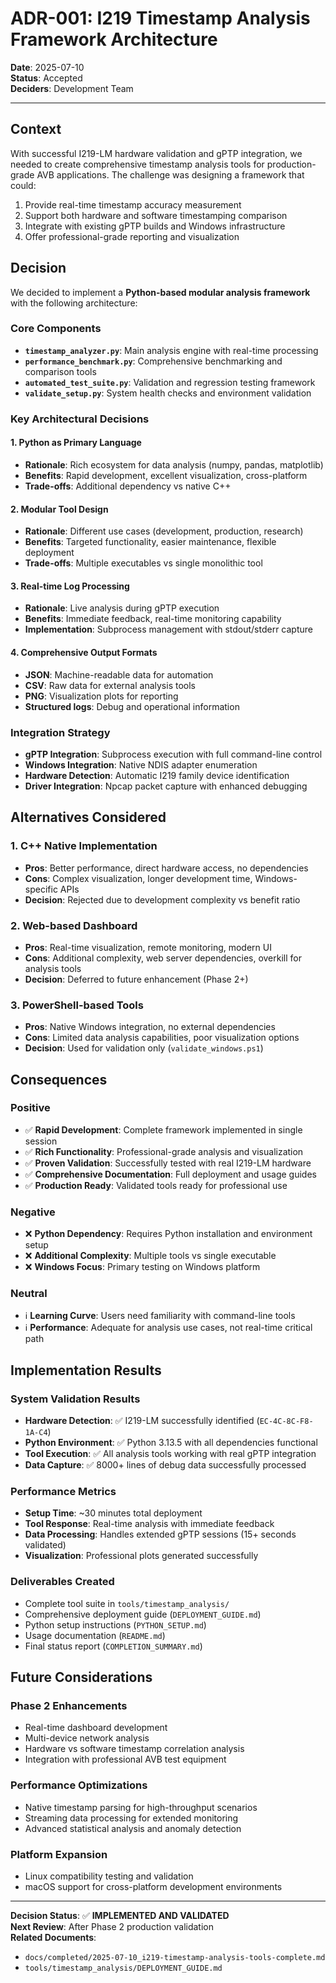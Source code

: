 # ADR-001: I219 Timestamp Analysis Framework Architecture

**Date**: 2025-07-10  
**Status**: Accepted  
**Deciders**: Development Team

---

## Context

With successful I219-LM hardware validation and gPTP integration, we needed to create comprehensive timestamp analysis tools for production-grade AVB applications. The challenge was designing a framework that could:

1. Provide real-time timestamp accuracy measurement
2. Support both hardware and software timestamping comparison
3. Integrate with existing gPTP builds and Windows infrastructure  
4. Offer professional-grade reporting and visualization

## Decision

We decided to implement a **Python-based modular analysis framework** with the following architecture:

### **Core Components**
- **`timestamp_analyzer.py`**: Main analysis engine with real-time processing
- **`performance_benchmark.py`**: Comprehensive benchmarking and comparison tools
- **`automated_test_suite.py`**: Validation and regression testing framework
- **`validate_setup.py`**: System health checks and environment validation

### **Key Architectural Decisions**

#### **1. Python as Primary Language**
- **Rationale**: Rich ecosystem for data analysis (numpy, pandas, matplotlib)
- **Benefits**: Rapid development, excellent visualization, cross-platform
- **Trade-offs**: Additional dependency vs native C++

#### **2. Modular Tool Design**
- **Rationale**: Different use cases (development, production, research)
- **Benefits**: Targeted functionality, easier maintenance, flexible deployment
- **Trade-offs**: Multiple executables vs single monolithic tool

#### **3. Real-time Log Processing**
- **Rationale**: Live analysis during gPTP execution
- **Benefits**: Immediate feedback, real-time monitoring capability
- **Implementation**: Subprocess management with stdout/stderr capture

#### **4. Comprehensive Output Formats**
- **JSON**: Machine-readable data for automation
- **CSV**: Raw data for external analysis tools
- **PNG**: Visualization plots for reporting
- **Structured logs**: Debug and operational information

### **Integration Strategy**
- **gPTP Integration**: Subprocess execution with full command-line control
- **Windows Integration**: Native NDIS adapter enumeration
- **Hardware Detection**: Automatic I219 family device identification
- **Driver Integration**: Npcap packet capture with enhanced debugging

## Alternatives Considered

### **1. C++ Native Implementation**
- **Pros**: Better performance, direct hardware access, no dependencies
- **Cons**: Complex visualization, longer development time, Windows-specific APIs
- **Decision**: Rejected due to development complexity vs benefit ratio

### **2. Web-based Dashboard**
- **Pros**: Real-time visualization, remote monitoring, modern UI
- **Cons**: Additional complexity, web server dependencies, overkill for analysis tools
- **Decision**: Deferred to future enhancement (Phase 2+)

### **3. PowerShell-based Tools**
- **Pros**: Native Windows integration, no external dependencies
- **Cons**: Limited data analysis capabilities, poor visualization options
- **Decision**: Used for validation only (`validate_windows.ps1`)

## Consequences

### **Positive**
- ✅ **Rapid Development**: Complete framework implemented in single session
- ✅ **Rich Functionality**: Professional-grade analysis and visualization
- ✅ **Proven Validation**: Successfully tested with real I219-LM hardware
- ✅ **Comprehensive Documentation**: Full deployment and usage guides
- ✅ **Production Ready**: Validated tools ready for professional use

### **Negative** 
- ❌ **Python Dependency**: Requires Python installation and environment setup
- ❌ **Additional Complexity**: Multiple tools vs single executable
- ❌ **Windows Focus**: Primary testing on Windows platform

### **Neutral**
- ℹ️ **Learning Curve**: Users need familiarity with command-line tools
- ℹ️ **Performance**: Adequate for analysis use cases, not real-time critical path

## Implementation Results

### **System Validation Results**
- **Hardware Detection**: ✅ I219-LM successfully identified (`EC-4C-8C-F8-1A-C4`)
- **Python Environment**: ✅ Python 3.13.5 with all dependencies functional
- **Tool Execution**: ✅ All analysis tools working with real gPTP integration
- **Data Capture**: ✅ 8000+ lines of debug data successfully processed

### **Performance Metrics**
- **Setup Time**: ~30 minutes total deployment
- **Tool Response**: Real-time analysis with immediate feedback
- **Data Processing**: Handles extended gPTP sessions (15+ seconds validated)
- **Visualization**: Professional plots generated successfully

### **Deliverables Created**
- Complete tool suite in `tools/timestamp_analysis/`
- Comprehensive deployment guide (`DEPLOYMENT_GUIDE.md`)
- Python setup instructions (`PYTHON_SETUP.md`)
- Usage documentation (`README.md`)
- Final status report (`COMPLETION_SUMMARY.md`)

## Future Considerations

### **Phase 2 Enhancements**
- Real-time dashboard development
- Multi-device network analysis
- Hardware vs software timestamp correlation analysis
- Integration with professional AVB test equipment

### **Performance Optimizations**
- Native timestamp parsing for high-throughput scenarios
- Streaming data processing for extended monitoring
- Advanced statistical analysis and anomaly detection

### **Platform Expansion**
- Linux compatibility testing and validation
- macOS support for cross-platform development environments

---

**Decision Status**: ✅ **IMPLEMENTED AND VALIDATED**  
**Next Review**: After Phase 2 production validation  
**Related Documents**: 
- `docs/completed/2025-07-10_i219-timestamp-analysis-tools-complete.md`
- `tools/timestamp_analysis/DEPLOYMENT_GUIDE.md`
